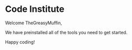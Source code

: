 # Code Institute

Welcome TheGreasyMuffin,

We have preinstalled all of the tools you need to get started.

Happy coding!
